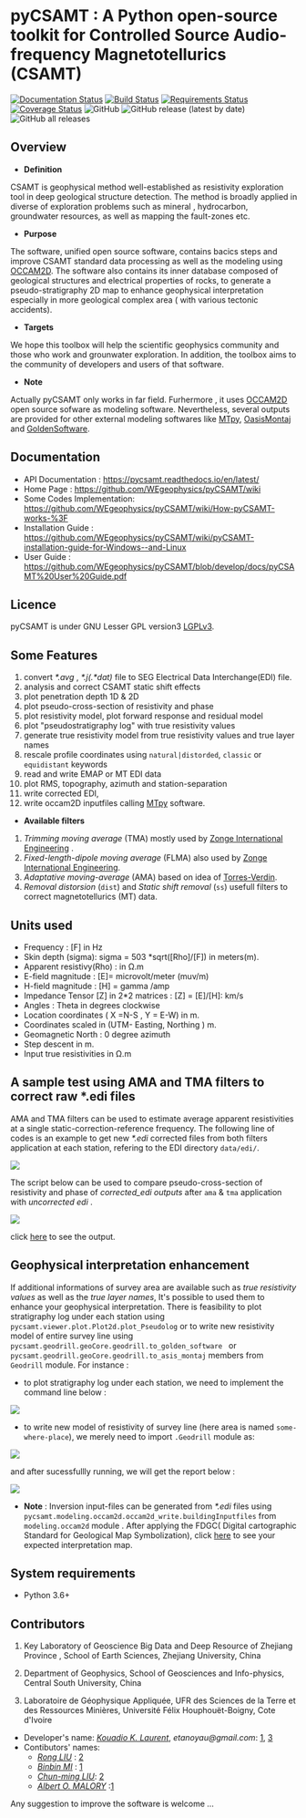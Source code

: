 # pyCSAMT : A Python open-source toolkit for Controlled Source Audio-frequency Magnetotellurics (CSAMT)

[![Documentation Status](https://readthedocs.org/projects/pycsamt/badge/?version=latest)](https://pycsamt.readthedocs.io/en/latest/?badge=latest) [![Build Status](https://travis-ci.com/WEgeophysics/pyCSAMT.svg?branch=develop)](https://travis-ci.com/WEgeophysics/pyCSAMT) [![Requirements Status](https://requires.io/github/WEgeophysics/pyCSAMT/requirements.svg?branch=develop)](https://requires.io/github/WEgeophysics/pyCSAMT/requirements/?branch=develop)
 [![Coverage Status](https://coveralls.io/repos/github/WEgeophysics/pyCSAMT/badge.svg?branch=devlop)](https://coveralls.io/github/WEgeophysics/pyCSAMT?branch=develop) ![GitHub](https://img.shields.io/github/license/WEgeophysics/pyCSAMT?color=blue&logo=GNU&logoColor=red) ![GitHub release (latest by date)](https://img.shields.io/github/v/release/WEgeophysics/pyCSAMT?color=orange) ![GitHub all releases](https://img.shields.io/github/downloads/WEgeophysics/pyCSAMT/total?color=green)

## Overview 

* **Definition**

CSAMT is geophysical method well-established  as resistivity exploration 
tool in deep geological structure detection. The method is broadly applied in  diverse of exploration problems such as mineral , hydrocarbon,  groundwater resources, 
as well as mapping the fault-zones etc. 

* **Purpose**

The software, unified open source software, contains bacics steps and improve CSAMT standard data processing as well as the modeling using [OCCAM2D](https://marineemlab.ucsd.edu/Projects/Occam/index.html).
The software also contains its inner database composed of geological structures and electrical properties of rocks, to generate  a pseudo-stratigraphy 2D map to enhance geophysical interpretation especially in more geological complex area ( with various tectonic accidents). 

* **Targets**

We hope this toolbox will help  the scientific geophysics community and those who work and grounwater exploration. In addition,  the toolbox aims  to the community of 
developers and users of that software.

 * **Note**
 
Actually pyCSAMT only works  in far field. Furhermore , it uses [OCCAM2D](https://marineemlab.ucsd.edu/Projects/Occam/index.html) open source sofware as modeling software. Nevertheless,
several  outputs are provided for other external modeling softwares like [MTpy](https://github.com/MTgeophysics/mtpy), [OasisMontaj](http://updates.geosoft.com/downloads/files/how-to-guides/Oasis_montaj_Gridding.pdf)
and [GoldenSoftware](https://www.goldensoftware.com/products/surfer).

## Documentation 
* API Documentation  : https://pycsamt.readthedocs.io/en/latest/
* Home Page : https://github.com/WEgeophysics/pyCSAMT/wiki
* Some Codes Implementation: https://github.com/WEgeophysics/pyCSAMT/wiki/How-pyCSAMT-works-%3F
* Installation Guide : https://github.com/WEgeophysics/pyCSAMT/wiki/pyCSAMT-installation-guide-for-Windows--and-Linux
* User Guide : https://github.com/WEgeophysics/pyCSAMT/blob/develop/docs/pyCSAMT%20User%20Guide.pdf


## Licence 
pyCSAMT is under GNU Lesser GPL version3 [LGPLv3](https://github.com/03-Daniel/pyCSAMT/blob/master/LICENSE.md).

## Some Features 
1. convert _*.avg_ , _*.j(.*dat)_ file  to SEG Electrical Data Interchange(EDI) file.
2. analysis and correct CSAMT static shift effects 
3. plot penetration depth 1D & 2D
4. plot pseudo-cross-section of resistivity and phase
4. plot resistivity model, plot forward response and residual model 
5. plot "pseudostratigraphy log" with true resistivity values 
6. generate true resistivity model from true resistivity values and true layer names 
7. rescale profile coordinates using  `natural|distorded`, `classic` or `equidistant` keywords 
8. read and write  EMAP or MT EDI data 
9. plot RMS, topography, azimuth and station-separation 
10. write corrected EDI,
11. write occam2D inputfiles calling [MTpy](https://github.com/MTgeophysics/mtpy.git) software. 

* **Available filters**
1. *Trimming moving average* (TMA) mostly used by [Zonge International Engineering](http://zonge.com/) .
2. *Fixed-length-dipole moving average* (FLMA) also used by [Zonge International Engineering](https://zonge.com.au/).
3. *Adaptative moving-average* (AMA) based on idea of [Torres-Verdin](https://sci-hub.se/http://dx.doi.org/10.1190/1.1443273).
4. *Removal distorsion* (`dist`)  and  *Static shift removal* (`ss`) usefull  filters to correct magnetotellurics (MT) data. 

## Units used    

* Frequency : [F] in Hz 
* Skin depth (sigma):  sigma  = 503 *sqrt([Rho]/[F]) in meters(m). 
* Apparent resistivy(Rho) : in Ω.m 
* E-field magnitude : [E]=  microvolt/meter (muv/m)
* H-field magnitude : [H] =  gamma /amp 
* Impedance Tensor [Z] in 2*2 matrices : [Z] = [E]/[H]:  km/s
* Angles : Theta in degrees clockwise 
* Location coordinates ( X =N-S , Y = E-W) in m. 
* Coordinates scaled in (UTM- Easting, Northing ) m. 
* Geomagnetic North : 0 degree azimuth 
* Step descent in m.
* Input true resistivities in Ω.m 

## A sample test using AMA and TMA  filters to correct raw *.edi files

AMA  and TMA filters can be used  to estimate average apparent resistivities at a single static-correction-reference frequency.
The following line of codes is an example to get new _*.edi_ corrected files from both filters application at each station,
refering to the EDI directory `data/edi/`.

![](https://github.com/WEgeophysics/pyCSAMT/blob/develop/quick_examples/wiki-images_quick_works/codes/demo_filter_ama_tma.PNG) 


The script below can be used to compare pseudo-cross-section of resistivity and phase of _corrected_edi outputs_ after `ama` & `tma` application  with 
_uncorrected edi_ . 

![](https://github.com/WEgeophysics/pyCSAMT/blob/develop/quick_examples/wiki-images_quick_works/codes/demo_edi_corrected.PNG) 


click [here](https://github.com/WEgeophysics/pyCSAMT/blob/develop/quick_examples/wiki-images_quick_works/codes/demo_filter_ama_tma.PNG) to see the output.

## Geophysical interpretation enhancement

If additional informations of survey area are available such as _true resistivity values_ as well as the _true layer names_, 
It's possible to used them to enhance your geophysical interpretation. There is feasibility to plot stratigraphy log 
under each station using `pycsamt.viewer.plot.Plot2d.plot_Pseudolog` or to write new resistivity model of entire survey line
using `pycsamt.geodrill.geoCore.geodrill.to_golden_software ` or `pycsamt.geodrill.geoCore.geodrill.to_asis_montaj` members from `Geodrill` module.
For instance :
 
* to plot stratigraphy log under each station,  we need to implement the command line below : 
 
![](https://github.com/WEgeophysics/pyCSAMT/blob/master/quick_examples/wiki-images_quick_works/codes/demo_plot-pseulog.PNG)

* to write new model of resistivity of survey line (here area is named  `some-where-place`), we merely need to import `.Geodrill` module  as:

![](https://github.com/WEgeophysics/pyCSAMT/blob/master/quick_examples/wiki-images_quick_works/codes/demo_geodrill.PNG) 

and after sucessfullly running, we will get the report below :

![](https://github.com/WEgeophysics/pyCSAMT/blob/master/quick_examples/wiki-images_quick_works/codes/demo_reports_geodrill.PNG)

                                                                      
* **Note** : Inversion input-files can be generated from _*.edi_ files using `pycsamt.modeling.occam2d.occam2d_write.buildingInputfiles` from `modeling.occam2d` module . 
            After applying the FDGC( Digital cartographic Standard for Geological Map Symbolization), click [here](https://github.com/WEgeophysics/pyCSAMT/blob/master/quick_examples/wiki-images_quick_works/interpretation.PNG)  to see your expected interpretation map.



## System requirements 
* Python 3.6+ 

## Contributors
  
1. Key Laboratory of Geoscience Big Data and Deep Resource of Zhejiang Province , School of Earth Sciences, Zhejiang University, China

2. Department of Geophysics, School of Geosciences and Info-physics, Central South University, China

3. Laboratoire de Géophysique Appliquée, UFR des Sciences de la Terre et des Ressources Minières, Université Félix Houphouët-Boigny, Cote d'Ivoire

* Developer's name:  [_Kouadio K. Laurent_](kkouao@zju.edu.cn), _etanoyau@gmail.com_: [1](http://www.zju.edu.cn/english/), [3](https://www.univ-fhb.edu.ci/index.php/ufr-strm/)
* Contibutors' names:
    *  [_Rong LIU_](liurongkaoyang@126.com) : [2](http://en.csu.edu.cn/)
    *  [_Binbin MI_](mibinbin@zju.edu.cn) : [1](http://www.zju.edu.cn/english/)
    *  [_Chun-ming LIU_](lifuming001@163.com): [2](http://en.csu.edu.cn/)
    *  [_Albert O. MALORY_](amalory@zju.edu.cn) :[1](http://www.zju.edu.cn/english/)
    
Any suggestion to improve the software is welcome ...

